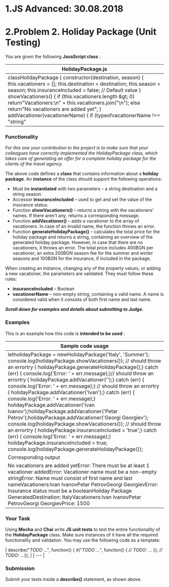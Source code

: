 # 1.JS Advanced: 30.08.2018

# 2.Problem 2. Holiday Package (Unit Testing)

You are given the following **JavaScript class** :

| HolidayPackage.js |
| --- |
| classHolidayPackage {    constructor(destination, season) {        this.vacationers = [];        this.destination = destination;        this.season = season;        this.insuranceIncluded = false; // Default value    }     showVacationers() {        if (this.vacationers.length \&gt; 0)            return&quot;Vacationers:\n&quot; + this.vacationers.join(&quot;\n&quot;);        else            return&quot;No vacationers are added yet&quot;;    }     addVacationer(vacationerName) {        if (typeofvacationerName !== &quot;string&quot; || vacationerName === &#39; &#39;) {            thrownewError(&quot;Vacationer name must be a non-empty string&quot;);        }        if (vacationerName.split(&quot; &quot;).length !== 2) {            thrownewError(&quot;Name must consist of first name and last name&quot;);        }        this.vacationers.push(vacationerName);    }     getinsuranceIncluded() {        returnthis.\_insuranceIncluded;    }     setinsuranceIncluded(insurance) {        if (typeofinsurance !== &#39;boolean&#39;) {            thrownewError(&quot;Insurance status must be a boolean&quot;);        }        this.\_insuranceIncluded = insurance;    }     generateHolidayPackage() {        if (this.vacationers.length \&lt; 1) {            thrownewError(&quot;There must be at least 1 vacationer added&quot;);        }        lettotalPrice = this.vacationers.length \* 400;         if (this.season === &quot;Summer&quot; || this.season === &quot;Winter&quot;) {            totalPrice += 200;        }         totalPrice += this.insuranceIncluded === true ? 100 : 0;         return&quot;Holiday Package Generated\n&quot; +            &quot;Destination: &quot; + this.destination + &quot;\n&quot; +            this.showVacationers() + &quot;\n&quot; +            &quot;Price: &quot; + totalPrice;    }} |

### Functionality

_For this one your contribution to the project is to make sure that your colleagues have correctly implemented the HolidayPackage class, which takes care of generating an offer for a complete holiday package for the clients of the travel agency._​

The above code defines a **class** that contains information about a **holiday package**. An **instance** of the class should support the following operations:

- Must be **instantiated** with two parameters – a string destination and a string season.
- Accessor **insuranceIncluded** – used to get and set the value of the insurance status.
- Function **showVacationers()** – returns a string with the vacationers&#39; names. If there aren&#39;t any, returns a corresponding message.
- Function **addVacationer()** – adds a vacationer to the array of vacationers. In case of an invalid name, the function throws an error.
- Function **generateHolidayPackage()** – calculates the total price for the holiday package and returns a string, containing an overview of the generated holiday package. However, in case that there are no vacationers, it throws an error. The total price includes 400BGN per vacationer, an extra 200BGN season fee for the summer and winter seasons and 100BGN for the insurance, if included in the package.

When creating an instance, changing any of the property values, or adding a new vacationer, the parameters are validated. They must follow these rules:

- **insuranceIncluded** – Boolean
- **vacationerName** – non-empty string, containing a valid name. A name is considered valid when it consists of both first name and last name.

**_Scroll down for examples and details about submitting to Judge._**

### Examples

This is an example how this code is **intended to be used** :

| Sample code usage |
| --- |
| letholidayPackage = newHolidayPackage(&#39;Italy&#39;, &#39;Summer&#39;); console.log(holidayPackage.showVacationers()); // should throw an errortry {    holidayPackage.generateHolidayPackage();} catch (err) {    console.log(&#39;Error: &#39; + err.message);}// should throw an errortry {    holidayPackage.addVacationer(&#39;&#39;);} catch (err) {    console.log(&#39;Error: &#39; + err.message);} // should throw an errortry {    holidayPackage.addVacationer(&#39;Ivan&#39;);} catch (err) {    console.log(&#39;Error: &#39; + err.message);} holidayPackage.addVacationer(&#39;Ivan Ivanov&#39;);holidayPackage.addVacationer(&#39;Petar Petrov&#39;);holidayPackage.addVacationer(&#39;Georgi Georgiev&#39;); console.log(holidayPackage.showVacationers()); // should throw an errortry {    holidayPackage.insuranceIncluded = &#39;true&#39;;} catch (err) {    console.log(&#39;Error: &#39; + err.message);} holidayPackage.insuranceIncluded = true; console.log(holidayPackage.generateHolidayPackage()); |
| Corresponding output |
| No vacationers are added yetError: There must be at least 1 vacationer addedError: Vacationer name must be a non-empty stringError: Name must consist of first name and last nameVacationers:Ivan IvanovPetar PetrovGeorgi GeorgievError: Insurance status must be a booleanHoliday Package GeneratedDestination: ItalyVacationers:Ivan IvanovPetar PetrovGeorgi GeorgievPrice: 1500 |

### Your Task

Using **Mocha** and **Chai** write **JS unit tests** to test the entire functionality of the **HolidayPackage** class. Make sure instances of it have all the required functionality and validation. You may use the following code as a template:

| describe(&quot;_TODO_ …&quot;, function() {
    _it_(&quot;_TODO …_&quot;, function() {        _//_ _TODO:_ …    });
    _//_ _TODO:_ …}); |
| --- |

### Submission

Submit your tests inside a **describe()** statement, as shown above.